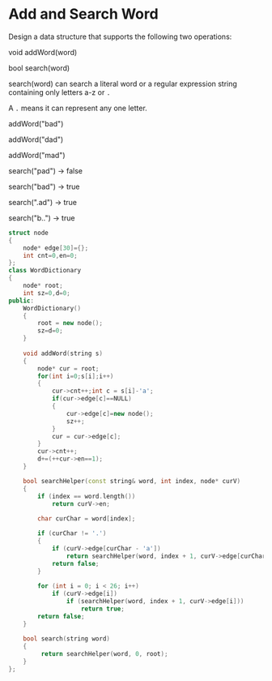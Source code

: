 # Add and Search Word 

Design a data structure that supports the following two operations:

void addWord(word)

bool search(word)

search(word) can search a literal word or a regular expression string containing only letters a-z or `.`

A `.` means it can represent any one letter.

addWord("bad")

addWord("dad")

addWord("mad")

search("pad") -> false

search("bad") -> true

search(".ad") -> true

search("b..") -> true

```cpp
struct node
{
    node* edge[30]={};
    int cnt=0,en=0;
};
class WordDictionary
{
    node* root;
    int sz=0,d=0;
public:
    WordDictionary() 
    {
        root = new node();
        sz=d=0;
    }
    
    void addWord(string s)
    {
        node* cur = root;
        for(int i=0;s[i];i++)
        {
            cur->cnt++;int c = s[i]-'a';
            if(cur->edge[c]==NULL)
            {
                cur->edge[c]=new node();
                sz++;
            }
            cur = cur->edge[c];
        }
        cur->cnt++;
        d+=(++cur->en==1);
    }

    bool searchHelper(const string& word, int index, node* curV) 
    {
        if (index == word.length()) 
            return curV->en;
        
        char curChar = word[index];

        if (curChar != '.') 
        {
            if (curV->edge[curChar - 'a'])
                return searchHelper(word, index + 1, curV->edge[curChar - 'a']);
            return false;
        }
        
        for (int i = 0; i < 26; i++) 
            if (curV->edge[i]) 
                if (searchHelper(word, index + 1, curV->edge[i]))
                    return true;
        return false;
    }
    
    bool search(string word)
    {
         return searchHelper(word, 0, root);
    }
};
```
